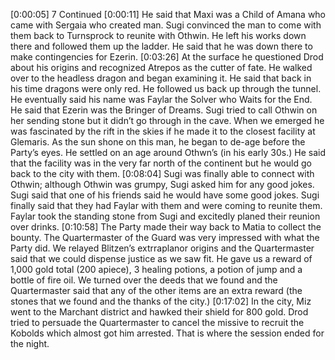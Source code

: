 [0:00:05] 7 Continued
[0:00:11] He said that Maxi was a Child of Amana who came with Sergaia who created man. Sugi convinced the man to come with them back to Turnsprock to reunite with Othwin. He left his works down there and followed them up the ladder. He said that he was down there to make contingencies for Ezerin.
[0:03:26] At the surface he questioned Drod about his origins and recognized Atrepos as the cutter of fate. He walked over to the headless dragon and began examining it. He said that back in his time dragons were only red. He followed us back up through the tunnel. He eventually said his name was Faylar the Solver who Waits for the End. He said that Ezerin was the Bringer of Dreams. Sugi tried to call Othwin on her sending stone but it didn’t go through in the cave. When we emerged he was fascinated by the rift in the skies if he made it to the closest facility at Glemaris. As the sun shone on this man, he began to de-age before the Party’s eyes. He settled on an age around Othwn’s (in his early 30s.) He said that the facility was in the very far north of the continent but he would go back to the city with them. 
[0:08:04] Sugi was finally able to connect with Othwin; although Othwin was grumpy, Sugi asked him for any good jokes. Sugi said that one of his friends said he would have some good jokes. Sugi finally said that they had Faylar with them and were coming to reunite them. Faylar took the standing stone from Sugi and excitedly planed their reunion over drinks.
[0:10:58] The Party made their way back to Matia to collect the bounty. The Quartermaster of the Guard was very impressed with what the Party did. We relayed Blitzen’s extrraplanor origins and the Quartermaster said that we could dispense justice as we saw fit. He gave us a reward of 1,000 gold total (200 apiece), 3 healing potions, a potion of jump and a bottle of fire oil. We turned over the deeds that we found and the Quartermaster said that any of the other items are an extra reward (the stones that we found and the thanks of the city.) 
[0:17:02] In the city, Miz went to the Marchant district and hawked their shield for 800 gold. Drod tried to persuade the Quartermaster to cancel the missive to recruit the Kobolds which almost got him arrested. That is where the session ended for the night.
